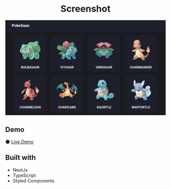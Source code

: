 <h1 align="center">Screenshot</h1>

![img](https://github.com/JonathanSaan/PokeSaan/blob/c2512e7a39e510a942ee0b42f39ce9d232880f27/screenshot.png)

## Demo
🌑 [Live Demo](http://pokesaan.vercel.app/)

## Built with
* NextJs
* TypeScript
* Styled Components
